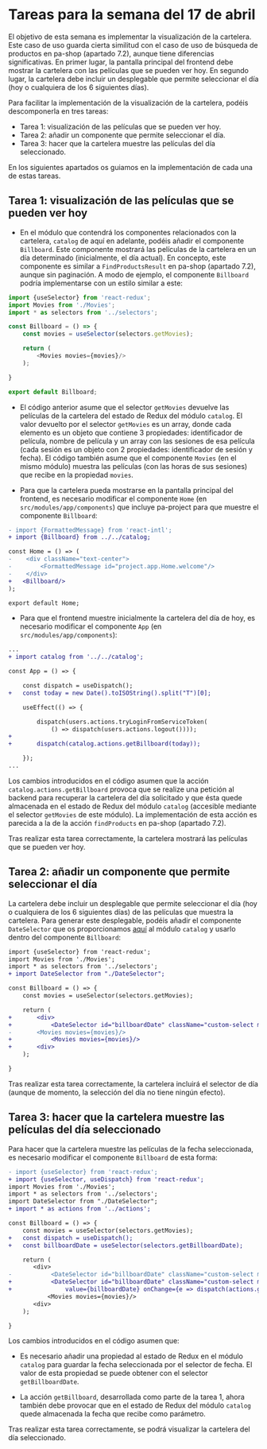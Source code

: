 # Tareas para la semana del 17 de abril

El objetivo de esta semana es implementar la visualización de la cartelera. Este caso de uso guarda cierta similitud con el caso de uso de búsqueda de productos en pa-shop (apartado 7.2), aunque tiene diferencias significativas. En primer lugar, la pantalla principal del frontend debe mostrar la cartelera con las películas que se pueden ver hoy. En segundo lugar, la cartelera debe incluir un desplegable que permite seleccionar el día (hoy o cualquiera de los 6 siguientes días).

Para facilitar la implementación de la visualización de la cartelera, podéis descomponerla en tres tareas:

- Tarea 1: visualización de las películas que se pueden ver hoy.
- Tarea 2: añadir un componente que permite seleccionar el día.
- Tarea 3: hacer que la cartelera muestre las películas del día seleccionado.

En los siguientes apartados os guiamos en la implementación de cada una de estas tareas.

## Tarea 1: visualización de las películas que se pueden ver hoy

- En el módulo que contendrá los componentes relacionados con la cartelera, `catalog` de aquí en adelante, podéis añadir el componente `Billboard`. Este componente mostrará las películas de la cartelera en un día determinado (inicialmente, el día actual). En concepto, este componente es similar a `FindProductsResult` en pa-shop (apartado 7.2), aunque sin paginación. A modo de ejemplo, el componente `Billboard` podría implementarse con un estilo similar a este:

```js
import {useSelector} from 'react-redux';
import Movies from './Movies';
import * as selectors from '../selectors';

const Billboard = () => {
    const movies = useSelector(selectors.getMovies);

    return (
        <Movies movies={movies}/>
    );

}

export default Billboard;                         
```

- El código anterior asume que el selector `getMovies` devuelve las películas de la cartelera del estado de Redux del módulo `catalog`. El valor devuelto por el selector `getMovies` es un array, donde cada elemento es un objeto que contiene 3 propiedades: identificador de película, nombre de película y un array con las sesiones de esa película (cada sesión es un objeto con 2 propiedades: identificador de sesión y fecha). El código también asume que el componente `Movies` (en el mismo módulo) muestra las películas (con las horas de sus sesiones) que recibe en la propiedad `movies`.

- Para que la cartelera pueda mostrarse en la pantalla principal del frontend, es necesario modificar el componente `Home` (en `src/modules/app/components`) que incluye pa-project para que muestre el componente `Billboard`:

```diff
- import {FormattedMessage} from 'react-intl';
+ import {Billboard} from ../../catalog;

const Home = () => (
-    <div className="text-center">
-        <FormattedMessage id="project.app.Home.welcome"/>
-    </div>
+   <Billboard/>
);

export default Home;
```

- Para que el frontend  muestre inicialmente la cartelera del día de hoy, es necesario modificar el componente `App` (en `src/modules/app/components`):

```diff
...
+ import catalog from '../../catalog';

const App = () => {

    const dispatch = useDispatch();
+   const today = new Date().toISOString().split("T")[0];

    useEffect(() => {

        dispatch(users.actions.tryLoginFromServiceToken(
            () => dispatch(users.actions.logout())));
+
+       dispatch(catalog.actions.getBillboard(today));

    });
...
```

Los cambios introducidos en el código asumen que la acción `catalog.actions.getBillboard` provoca que se realize una petición al backend para recuperar la cartelera del día solicitado y que ésta quede almacenada en el estado de Redux del módulo `catalog` (accesible mediante el selector `getMovies` de este módulo). La implementación de esta acción es parecida a la de la acción `findProducts` en pa-shop (apartado 7.2).

Tras realizar esta tarea correctamente, la cartelera mostrará las películas que se pueden ver hoy.

## Tarea 2: añadir un componente que permite seleccionar el día

La cartelera debe incluir un desplegable que permite seleccionar el día (hoy o cualquiera de los 6 siguientes días) de las películas que muestra la cartelera. Para generar este desplegable, podéis añadir el componente `DateSelector` que os proporcionamos [aquí](DateSelector.js) al módulo `catalog` y usarlo dentro del componente `Billboard`:

```diff
import {useSelector} from 'react-redux';
import Movies from './Movies';
import * as selectors from '../selectors';
+ import DateSelector from "./DateSelector";

const Billboard = () => {
    const movies = useSelector(selectors.getMovies);

    return (
+       <div>
+           <DateSelector id="billboardDate" className="custom-select my-1 mr-sm-2"/>        
-       <Movies movies={movies}/>
+           <Movies movies={movies}/>
+       <div>
    );

}
```

Tras realizar esta tarea correctamente, la cartelera incluirá el selector de día (aunque de momento, la selección del día no tiene ningún efecto).

## Tarea 3: hacer que la cartelera muestre las películas del día seleccionado

Para hacer que la cartelera muestre las películas de la fecha seleccionada, es necesario modificar el componente `Billboard` de esta forma:

```diff
- import {useSelector} from 'react-redux';
+ import {useSelector, useDispatch} from 'react-redux';
import Movies from './Movies';
import * as selectors from '../selectors';
import DateSelector from "./DateSelector";
+ import * as actions from '../actions';

const Billboard = () => {
    const movies = useSelector(selectors.getMovies);
+   const dispatch = useDispatch();
+   const billboardDate = useSelector(selectors.getBillboardDate);

    return (
       <div>
-           <DateSelector id="billboardDate" className="custom-select my-1 mr-sm-2"/>
+           <DateSelector id="billboardDate" className="custom-select my-1 mr-sm-2"
+               value={billboardDate} onChange={e => dispatch(actions.getBillboard(e.target.value))} />
           <Movies movies={movies}/>
       <div>
    );

}
```

Los cambios introducidos en el código asumen que:

- Es necesario añadir una propiedad al estado de Redux en el módulo `catalog` para guardar la fecha seleccionada por el selector de fecha. El valor de esta propiedad se puede obtener con el selector `getBillboardDate`.

- La acción `getBillboard`, desarrollada como parte de la tarea 1, ahora también debe provocar que en el estado de Redux del módulo `catalog` quede almacenada la fecha que recibe como parámetro.

Tras realizar esta tarea correctamente, se podrá visualizar la cartelera del día seleccionado.
